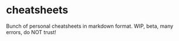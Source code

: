 # cheatsheets
Bunch of personal cheatsheets in markdown format. WIP, beta, many errors, do NOT trust!
